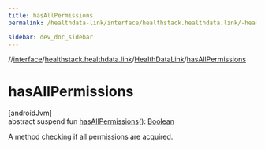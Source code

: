 ```yaml
---
title: hasAllPermissions
permalink: /healthdata-link/interface/healthstack.healthdata.link/-health-data-link/has-all-permissions.html

sidebar: dev_doc_sidebar
---
```

//[interface](../../../interface.html)/[healthstack.healthdata.link](../index.html)/[HealthDataLink](index.html)/[hasAllPermissions](has-all-permissions.html)



# hasAllPermissions



[androidJvm]\
abstract suspend fun [hasAllPermissions](has-all-permissions.html)(): [Boolean](https://kotlinlang.org/api/latest/jvm/stdlib/kotlin/-boolean/index.html)



A method checking if all permissions are acquired.




